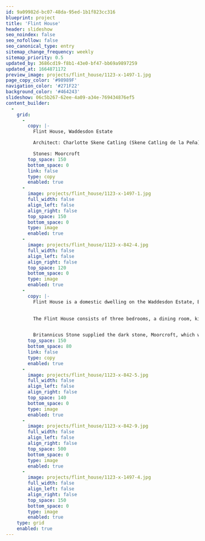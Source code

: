 ```yaml
---
id: 9a09982d-bc07-48da-95ed-1b1f823cc316
blueprint: project
title: 'Flint House'
header: slideshow
seo_noindex: false
seo_nofollow: false
seo_canonical_type: entry
sitemap_change_frequency: weekly
sitemap_priority: 0.5
updated_by: 3686cd19-f8b1-43e0-bf47-bb69a9897259
updated_at: 1664871172
preview_image: projects/flint_house/1123-x-1497-1.jpg
page_copy_color: '#98989F'
navigation_color: '#271F22'
background_color: '#464243'
slideshow: 06c5b267-62ee-4a09-a34e-769434876ef5
content_builder:
  -
    grid:
      -
        copy: |-
          Flint House, Waddesdon Estate

          Architect: Charlotte Skene Catling (Skene Catling de la Peña)

          Stones: Moorcroft
        top_space: 150
        bottom_space: 0
        link: false
        type: copy
        enabled: true
      -
        image: projects/flint_house/1123-x-1497-1.jpg
        full_width: false
        align_left: false
        align_right: false
        top_space: 150
        bottom_space: 0
        type: image
        enabled: true
      -
        image: projects/flint_house/1123-x-842-4.jpg
        full_width: false
        align_left: false
        align_right: false
        top_space: 120
        bottom_space: 0
        type: image
        enabled: true
      -
        copy: |-
          Flint House is a domestic dwelling on the Waddesdon Estate, Buckinghamshire, England. It was commissioned by Jacob Rothschild, 4th Baron Rothschild, and completed in 2015, winning that year's RIBA House of the Year Award. 

           
          The Flint House consists of three bedrooms, a dining room, kitchen, library, and study, with a self-contained annex studio, of 465 and 115 sqm respectively.


          Britannicus Stone supplied the dark stone, Moorcroft, which was used throughout the main part of the house.
        top_space: 150
        bottom_space: 80
        link: false
        type: copy
        enabled: true
      -
        image: projects/flint_house/1123-x-842-5.jpg
        full_width: false
        align_left: false
        align_right: false
        top_space: 140
        bottom_space: 0
        type: image
        enabled: true
      -
        image: projects/flint_house/1123-x-842-9.jpg
        full_width: false
        align_left: false
        align_right: false
        top_space: 500
        bottom_space: 0
        type: image
        enabled: true
      -
        image: projects/flint_house/1123-x-1497-4.jpg
        full_width: false
        align_left: false
        align_right: false
        top_space: 150
        bottom_space: 0
        type: image
        enabled: true
    type: grid
    enabled: true
---
```

